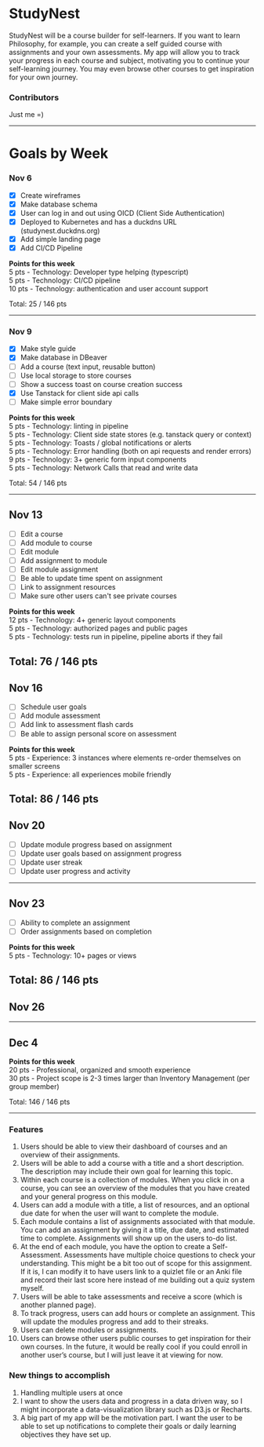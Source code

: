 # StudyNest
StudyNest will be a course builder for self-learners. If you want to learn Philosophy, for example, you can create a self guided course with assignments and your own assessments. My app will allow you to track your progress in each course and subject, motivating you to continue your self-learning journey. You may even browse other courses to get inspiration for your own journey.

### Contributors 
Just me =)  

---
# Goals by Week
### Nov 6
- [x] Create wireframes
- [x] Make database schema
- [x] User can log in and out using OICD (Client Side Authentication)
- [x] Deployed to Kubernetes and has a duckdns URL (studynest.duckdns.org)
- [x] Add simple landing page
- [x] Add CI/CD Pipeline

**Points for this week**  
5 pts - Technology: Developer type helping (typescript)  
5 pts - Technology: CI/CD pipeline  
10 pts - Technology: authentication and user account support  

Total: 25 / 146 pts
<hr />

### Nov 9
- [x] Make style guide
- [x] Make database in DBeaver
- [ ] Add a course (text input, reusable button)
- [ ] Use local storage to store courses
- [ ] Show a success toast on course creation success
- [x] Use Tanstack for client side api calls
- [ ] Make simple error boundary

**Points for this week**  
5 pts - Technology: linting in pipeline  
5 pts - Technology: Client side state stores (e.g. tanstack query or context)  
5 pts - Technology: Toasts / global notifications or alerts  
5 pts - Technology: Error handling (both on api requests and render errors)
9 pts - Technology: 3+ generic form input components  
5 pts - Technology: Network Calls that read and write data

Total: 54 / 146 pts

---
## Nov 13
- [ ] Edit a course
- [ ] Add module to course
- [ ] Edit module
- [ ] Add assignment to module
- [ ] Edit module assignment
- [ ] Be able to update time spent on assignment
- [ ] Link to assignment resources
- [ ] Make sure other users can't see private courses

**Points for this week**  
12 pts - Technology: 4+ generic layout components  
5 pts - Technology: authorized pages and public pages  
5 pts - Technology: tests run in pipeline, pipeline aborts if they fail

Total: 76 / 146 pts
---
## Nov 16
- [ ] Schedule user goals
- [ ] Add module assessment
- [ ] Add link to assessment flash cards
- [ ] Be able to assign personal score on assessment

**Points for this week**  
5 pts - Experience: 3 instances where elements re-order themselves on smaller screens    
5 pts - Experience: all experiences mobile friendly  

Total: 86 / 146 pts
---
## Nov 20
- [ ] Update module progress based on assignment
- [ ] Update user goals based on assignment progress
- [ ] Update user streak
- [ ] Update user progress and activity

--- 
## Nov 23
- [ ] Ability to complete an assignment
- [ ] Order assignments based on completion

**Points for this week**  
5 pts - Technology: 10+ pages or views  

Total: 86 / 146 pts
--- 
## Nov 26

--- 
## Dec 4

**Points for this week**  
20 pts - Professional, organized and smooth experience  
30 pts - Project scope is 2-3 times larger than Inventory Management (per group member)  

Total: 146 / 146 pts
<hr />

### Features
1. Users should be able to view their dashboard of courses and an overview of their assignments.
2. Users will be able to add a course with a title and a short description. The description may include their own goal for learning this topic.
3. Within each course is a collection of modules. When you click in on a course, you can see an overview of the modules that you have created and your general progress on this module.
4. Users can add a module with a title, a list of resources, and an optional due date for when the user will want to complete the module.
5. Each module contains a list of assignments associated with that module. You can add an assignment by giving it a title, due date, and estimated time to complete. Assignments will show up on the users to-do list.
6. At the end of each module, you have the option to create a Self-Assessment. Assessments have multiple choice questions to check your understanding. This might be a bit too out of scope for this assignment. If it is, I can modify it to have users link to a quizlet file or an Anki file and record their last score here instead of me building out a quiz system myself.
7. Users will be able to take assessments and receive a score (which is another planned page).
8. To track progress, users can add hours or complete an assignment. This will update the modules progress and add to their streaks.
9. Users can delete modules or assignments.
10. Users can browse other users public courses to get inspiration for their own courses. In the future, it would be really cool if you could enroll in another user’s course, but I will just leave it at viewing for now.

### New things to accomplish
1. Handling multiple users at once
2. I want to show the users data and progress in a data driven way, so I might incorporate a data-visualization library such as D3.js or Recharts.
3. A big part of my app will be the motivation part. I want the user to be able to set up notifications to complete their goals or daily learning objectives they have set up. 

